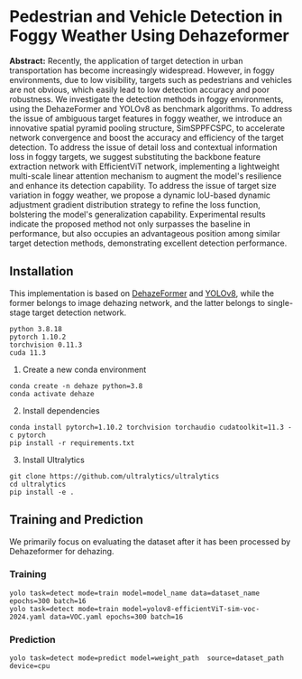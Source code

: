 # Pedestrian and Vehicle Detection in Foggy Weather Using Dehazeformer

**Abstract:** 
Recently, the application of target detection in urban transportation has become increasingly widespread.
However, in foggy environments, due to low visibility, targets such as pedestrians and vehicles are not obvious, which easily lead to low detection accuracy and poor robustness. 
We investigate the detection methods in foggy environments, using the DehazeFormer and YOLOv8 as benchmark algorithms.
To address the issue of ambiguous target features in foggy weather,
we introduce an innovative spatial pyramid pooling structure, SimSPPFCSPC, to accelerate network convergence and boost the accuracy and efficiency of the target detection.
To address the issue of detail loss and contextual information loss in foggy targets, we suggest substituting the backbone feature extraction network with EfficientViT network,
implementing a lightweight multi-scale linear attention mechanism to augment the model's resilience and enhance its detection capability.
To address the issue of target size variation in foggy weather, we propose a dynamic IoU-based dynamic adjustment gradient distribution strategy to refine the loss function, bolstering the model's generalization capability.
Experimental results indicate the proposed method not only surpasses the baseline in performance, but also occupies an advantageous position among similar target detection methods, demonstrating excellent detection performance.

## Installation

This implementation is based on [DehazeFormer](https://github.com/IDKiro/DehazeFormer) and [YOLOv8](https://github.com/ultralytics/ultralytics), 
while the former belongs to image dehazing network, and the latter belongs to single-stage target detection network.

```
python 3.8.18
pytorch 1.10.2
torchvision 0.11.3
cuda 11.3
```

1. Create a new conda environment
```
conda create -n dehaze python=3.8
conda activate dehaze
```

2. Install dependencies
```
conda install pytorch=1.10.2 torchvision torchaudio cudatoolkit=11.3 -c pytorch
pip install -r requirements.txt
```

3. Install Ultralytics
```
git clone https://github.com/ultralytics/ultralytics
cd ultralytics
pip install -e .
```

## Training and Prediction
We primarily focus on evaluating the dataset after it has been processed by Dehazeformer for dehazing.

### Training
```
yolo task=detect mode=train model=model_name data=dataset_name epochs=300 batch=16
yolo task=detect mode=train model=yolov8-efficientViT-sim-voc-2024.yaml data=VOC.yaml epochs=300 batch=16
```

### Prediction
```
yolo task=detect mode=predict model=weight_path  source=dataset_path  device=cpu
```
